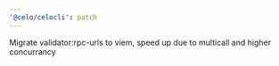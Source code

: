 ```yaml
---
'@celo/celocli': patch
---
```


Migrate validator:rpc-urls to viem, speed up due to multicall and higher concurrancy
